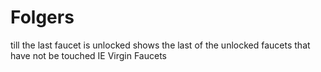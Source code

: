 # Folgers
till the last faucet is unlocked 
shows the last of the unlocked faucets that have not be touched IE Virgin Faucets 
